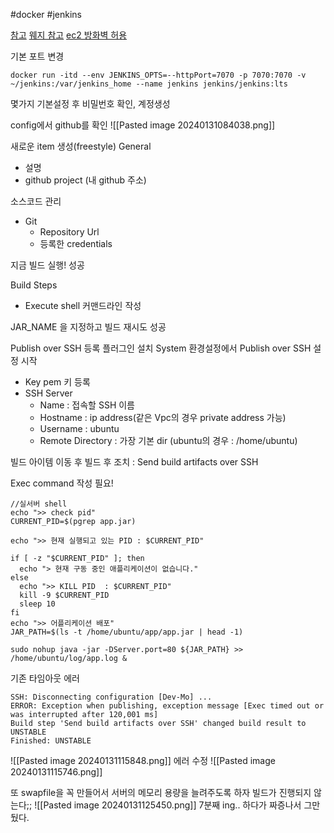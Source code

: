 #docker #jenkins

[참고](https://goddaehee.tistory.com/259)
[웨지 참고](https://sihyung92.oopy.io/e5300d92-1a4e-40f4-b927-a93b2bbb17d2#47645877-e087-4a3d-92d4-d8a638c867d2)
[ec2 방화벽 허용](https://velog.io/@penrose_15/github-webhook-ip)

기본 포트 변경
```
docker run -itd --env JENKINS_OPTS=--httpPort=7070 -p 7070:7070 -v ~/jenkins:/var/jenkins_home --name jenkins jenkins/jenkins:lts
```

몇가지 기본설정 후
비밀번호 확인, 계정생성

config에서 github를 확인
![[Pasted image 20240131084038.png]]


새로운 item 생성(freestyle)
General
- 설명
- github project (내 github 주소)

소스코드 관리
- Git
	- Repository Url
	- 등록한 credentials

지금 빌드 실행!
성공

Build Steps
- Execute shell 커맨드라인 작성

JAR_NAME 을 지정하고 빌드 재시도
성공

Publish over SSH 등록
플러그인 설치
System 환경설정에서 Publish over SSH 설정 시작
- Key pem 키 등록
- SSH Server
	- Name : 접속할 SSH 이름
	- Hostname : ip address(같은 Vpc의 경우 private address 가능)
	- Username : ubuntu
	- Remote Directory : 가장 기본 dir (ubuntu의 경우 : /home/ubuntu)

빌드 아이템 이동 후 빌드 후 조치 : Send build artifacts over SSH

Exec command 작성 필요!

``` shell
//실서버 shell
echo ">> check pid"
CURRENT_PID=$(pgrep app.jar)

echo ">> 현재 실행되고 있는 PID : $CURRENT_PID"

if [ -z "$CURRENT_PID" ]; then
  echo "> 현재 구동 중인 애플리케이션이 없습니다."
else
  echo ">> KILL PID  : $CURRENT_PID"
  kill -9 $CURRENT_PID
  sleep 10
fi
echo ">> 어플리케이션 배포"
JAR_PATH=$(ls -t /home/ubuntu/app/app.jar | head -1)

sudo nohup java -jar -DServer.port=80 ${JAR_PATH} >> /home/ubuntu/log/app.log &
```



기존 타임아웃 에러
``` shell
SSH: Disconnecting configuration [Dev-Mo] ...
ERROR: Exception when publishing, exception message [Exec timed out or was interrupted after 120,001 ms]
Build step 'Send build artifacts over SSH' changed build result to UNSTABLE
Finished: UNSTABLE
```

![[Pasted image 20240131115848.png]]
에러 수정
![[Pasted image 20240131115746.png]]

또 swapfile을 꼭 만들어서 서버의 메모리 용량을 늘려주도록 하자
빌드가 진행되지 않는다;;
![[Pasted image 20240131125450.png]]
7분째 ing.. 하다가 짜증나서 그만뒀다.